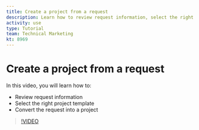 ```yaml
---
title: Create a project from a request
description: Learn how to review request information, select the right project template, and convert the request into a project.
activity: use
type: Tutorial
team: Technical Marketing
kt: 8969
---
```

# Create a project from a request

In this video, you will learn how to:

* Review request information
* Select the right project template
* Convert the request into a project

>[!VIDEO](https://video.tv.adobe.com/v/335083/?quality=12)

<!---
learn more: convert issues
--->